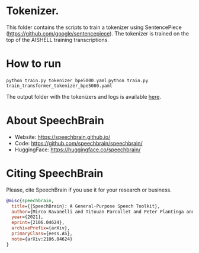 # Tokenizer.
This folder contains the scripts to train a tokenizer using SentencePiece (https://github.com/google/sentencepiece).
The tokenizer is trained on the top of the AISHELL training transcriptions.

# How to run
`python train.py tokenizer_bpe5000.yaml`
`python train.py train_transformer_tokenizer_bpe5000.yaml`

The output folder with the tokenizers and logs is available [here](https://drive.google.com/drive/folders/15wOIkFMHB-wwR1OW6NupcLcHbiJZJ_CU?usp=sharing).

# **About SpeechBrain**
- Website: https://speechbrain.github.io/
- Code: https://github.com/speechbrain/speechbrain/
- HuggingFace: https://huggingface.co/speechbrain/


# **Citing SpeechBrain**
Please, cite SpeechBrain if you use it for your research or business.

```bibtex
@misc{speechbrain,
  title={{SpeechBrain}: A General-Purpose Speech Toolkit},
  author={Mirco Ravanelli and Titouan Parcollet and Peter Plantinga and Aku Rouhe and Samuele Cornell and Loren Lugosch and Cem Subakan and Nauman Dawalatabad and Abdelwahab Heba and Jianyuan Zhong and Ju-Chieh Chou and Sung-Lin Yeh and Szu-Wei Fu and Chien-Feng Liao and Elena Rastorgueva and François Grondin and William Aris and Hwidong Na and Yan Gao and Renato De Mori and Yoshua Bengio},
  year={2021},
  eprint={2106.04624},
  archivePrefix={arXiv},
  primaryClass={eess.AS},
  note={arXiv:2106.04624}
}
```
